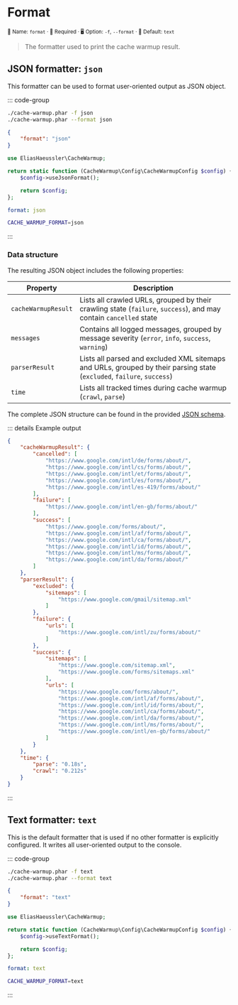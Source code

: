 # Format <Badge type="tip" text="2.0+" />

<small>📝&nbsp;Name: `format` &middot; 🚨&nbsp;Required &middot; 🖥️&nbsp;Option: `-f`, `--format` &middot; 🐝&nbsp;Default: `text`</small>

> The formatter used to print the cache warmup result.

## JSON formatter: `json`

This formatter can be used to format user-oriented output as JSON object.

::: code-group

```bash [CLI]
./cache-warmup.phar -f json
./cache-warmup.phar --format json
```

```json [JSON]
{
    "format": "json"
}
```

```php [PHP]
use EliasHaeussler\CacheWarmup;

return static function (CacheWarmup\Config\CacheWarmupConfig $config) {
    $config->useJsonFormat();

    return $config;
};
```

```yaml [YAML]
format: json
```

```bash [.env]
CACHE_WARMUP_FORMAT=json
```

:::

### Data structure

The resulting JSON object includes the following properties:

| Property            | Description                                                                                                            |
|---------------------|------------------------------------------------------------------------------------------------------------------------|
| `cacheWarmupResult` | Lists all crawled URLs, grouped by their crawling state (`failure`, `success`), and may contain `cancelled` state      |
| `messages`          | Contains all logged messages, grouped by message severity (`error`, `info`, `success`, `warning`)                      |
| `parserResult`      | Lists all parsed and excluded XML sitemaps and URLs, grouped by their parsing state (`excluded`, `failure`, `success`) |
| `time`              | Lists all tracked times during cache warmup (`crawl`, `parse`)                                                         |

The complete JSON structure can be found in the provided
[JSON schema](../../res/cache-warmup-result.schema.json).

::: details Example output
```json
{
    "cacheWarmupResult": {
        "cancelled": [
            "https://www.google.com/intl/de/forms/about/",
            "https://www.google.com/intl/cs/forms/about/",
            "https://www.google.com/intl/et/forms/about/",
            "https://www.google.com/intl/es/forms/about/",
            "https://www.google.com/intl/es-419/forms/about/"
        ],
        "failure": [
            "https://www.google.com/intl/en-gb/forms/about/"
        ],
        "success": [
            "https://www.google.com/forms/about/",
            "https://www.google.com/intl/af/forms/about/",
            "https://www.google.com/intl/ca/forms/about/",
            "https://www.google.com/intl/id/forms/about/",
            "https://www.google.com/intl/ms/forms/about/",
            "https://www.google.com/intl/da/forms/about/"
        ]
    },
    "parserResult": {
        "excluded": {
            "sitemaps": [
                "https://www.google.com/gmail/sitemap.xml"
            ]
        },
        "failure": {
            "urls": [
                "https://www.google.com/intl/zu/forms/about/"
            ]
        },
        "success": {
            "sitemaps": [
                "https://www.google.com/sitemap.xml",
                "https://www.google.com/forms/sitemaps.xml"
            ],
            "urls": [
                "https://www.google.com/forms/about/",
                "https://www.google.com/intl/af/forms/about/",
                "https://www.google.com/intl/id/forms/about/",
                "https://www.google.com/intl/ca/forms/about/",
                "https://www.google.com/intl/da/forms/about/",
                "https://www.google.com/intl/ms/forms/about/",
                "https://www.google.com/intl/en-gb/forms/about/"
            ]
        }
    },
    "time": {
        "parse": "0.18s",
        "crawl": "0.212s"
    }
}

```
:::

## Text formatter: `text`

This is the default formatter that is used if no other formatter is
explicitly configured. It writes all user-oriented output to the console.

::: code-group

```bash [CLI]
./cache-warmup.phar -f text
./cache-warmup.phar --format text
```

```json [JSON]
{
    "format": "text"
}
```

```php [PHP]
use EliasHaeussler\CacheWarmup;

return static function (CacheWarmup\Config\CacheWarmupConfig $config) {
    $config->useTextFormat();

    return $config;
};
```

```yaml [YAML]
format: text
```

```bash [.env]
CACHE_WARMUP_FORMAT=text
```

:::

